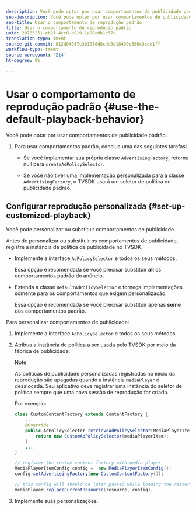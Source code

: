 ```yaml
---
description: Você pode optar por usar comportamentos de publicidade padrão.
seo-description: Você pode optar por usar comportamentos de publicidade padrão.
seo-title: Usar o comportamento de reprodução padrão
title: Usar o comportamento de reprodução padrão
uuid: 20785251-eb2f-4cc0-b919-1a88c0b1c57c
translation-type: tm+mt
source-git-commit: 812d04037c3b18f8d8cdd0d18430c686c3eee1ff
workflow-type: tm+mt
source-wordcount: '214'
ht-degree: 0%

---
```



# Usar o comportamento de reprodução padrão {#use-the-default-playback-behavior}

Você pode optar por usar comportamentos de publicidade padrão.

1. Para usar comportamentos padrão, conclua uma das seguintes tarefas:

   * Se você implementar sua própria classe `AdvertisingFactory`, retorne null para `createAdPolicySelector`.

   * Se você não tiver uma implementação personalizada para a classe `AdvertisingFactory`, o TVSDK usará um seletor de política de publicidade padrão.

## Configurar reprodução personalizada {#set-up-customized-playback}

Você pode personalizar ou substituir comportamentos de publicidade.

Antes de personalizar ou substituir os comportamentos de publicidade, registre a instância da política de publicidade no TVSDK.

* Implemente a interface `AdPolicySelector` e todos os seus métodos.

   Essa opção é recomendada se você precisar substituir **all** os comportamentos padrão do anúncio.

* Estenda a classe `DefaultAdPolicySelector` e forneça implementações somente para os comportamentos que exigem personalização.

   Essa opção é recomendada se você precisar substituir apenas **some** dos comportamentos padrão.

Para personalizar comportamentos de publicidade:

1. Implemente a interface `AdPolicySelector` e todos os seus métodos.
1. Atribua a instância de política a ser usada pelo TVSDK por meio da fábrica de publicidade.

   >[!NOTE]
   >
   >As políticas de publicidade personalizadas registradas no início da reprodução são apagadas quando a instância `MediaPlayer` é desalocada. Seu aplicativo deve registrar uma instância do seletor de política sempre que uma nova sessão de reprodução for criada.

   Por exemplo:

   ```java
   class CustomContentFactory extends ContentFactory { 
       ... 
       @Override 
       public AdPolicySelector retrieveAdPolicySelector(MediaPlayerItem mediaPlayerItem) { 
           return new CustomAdPolicySelector(mediaPlayerItem); 
       } 
       ... 
   } 
   
   // register the custom content factory with media player 
   MediaPlayerItemConfig config =  new MediaPlayerItemConfig(); 
   config.setAdvertisingFactory(new CustomContentFactory()); 
   
   // this config will should be later passed while loading the resource 
   mediaPlayer.replaceCurrentResource(resource, config);
   ```

1. Implemente suas personalizações.